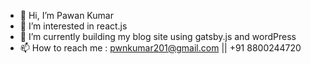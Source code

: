- 👋 Hi, I’m Pawan Kumar
- 👀 I’m interested in react.js
- 🌱 I’m currently building my blog site using gatsby.js and wordPress
- 📫 How to reach me : pwnkumar201@gmail.com || +91 8800244720

<!---
creador-dev/creador-dev is a ✨ special ✨ repository because its `README.md` (this file) appears on your GitHub profile.
You can click the Preview link to take a look at your changes.
--->
